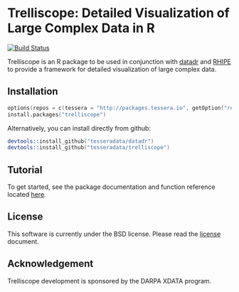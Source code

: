 # Trelliscope: Detailed Visualization of Large Complex Data in R

[![Build Status](https://travis-ci.org/tesseradata/trelliscope.svg?branch=master)](https://travis-ci.org/tesseradata/trelliscope)

Trelliscope is an R package to be used in conjunction with [datadr](https://github.com/tesseradata/datadr) and [RHIPE](https://github.com/tesseradata/RHIPE) to provide a framework for detailed visualization of large complex data.

## Installation

```s
options(repos = c(tessera = "http://packages.tessera.io", getOption("repos")))
install.packages("trelliscope")
```

Alternatively, you can install directly from github:

```s
devtools::install_github("tesseradata/datadr")
devtools::install_github("tesseradata/trelliscope")
```

## Tutorial

To get started, see the package documentation and function reference located [here](http://tesseradata.github.io/docs-trelliscope/).

## License

This software is currently under the BSD license.  Please read the [license](https://github.com/hafen/trelliscope/blob/master/LICENSE.md) document.

## Acknowledgement

Trelliscope development is sponsored by the DARPA XDATA program.
